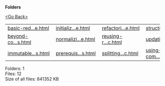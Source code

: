 **Folders**

[&lt;Go Back&gt;](../right.html)

  

<table><tbody><tr class="odd"><td><a href="basic-reducer-structure.html">basic-red...e.html</a> </td><td><a href="initializing-state.html">initializ...e.html</a> </td><td><a href="refactoring-reducer-example.html">refactori...e.html</a> </td><td><a href="structuring-reducers.html">structuri...s.html</a> </td></tr><tr class="even"><td><a href="beyond-combinereducers.html">beyond-co...s.html</a> </td><td><a href="normalizing-state-shape.html">normalizi...e.html</a> </td><td><a href="reusing-reducer-logic.html">reusing-r...c.html</a> </td><td><a href="updating-normalized-data.html">updating-...a.html</a> </td></tr><tr class="odd"><td><a href="immutable-update-patterns.html">immutable...s.html</a> </td><td><a href="prerequisite-concepts.html">prerequis...s.html</a> </td><td><a href="splitting-reducer-logic.html">splitting...c.html</a> </td><td><a href="using-combinereducers.html">using-com...s.html</a> </td></tr></tbody></table>

Folders: 1  
Files: 12  
Size of all files: 841352 KB
